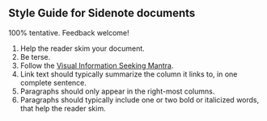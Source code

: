 Style Guide for Sidenote documents
----------------------------------

100% tentative. Feedback welcome!

1. Help the reader skim your document.
2. Be terse.
3. Follow the [Visual Information Seeking Mantra](##viz_mantra).
4. Link text should typically summarize the column it links to, in one complete sentence.
5. Paragraphs should only appear in the right-most columns.
6. Paragraphs should typically include one or two bold or italicized words, that help the reader skim.
